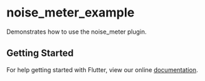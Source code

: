 # noise_meter_example

Demonstrates how to use the noise_meter plugin.

## Getting Started

For help getting started with Flutter, view our online
[documentation](https://flutter.io/).
